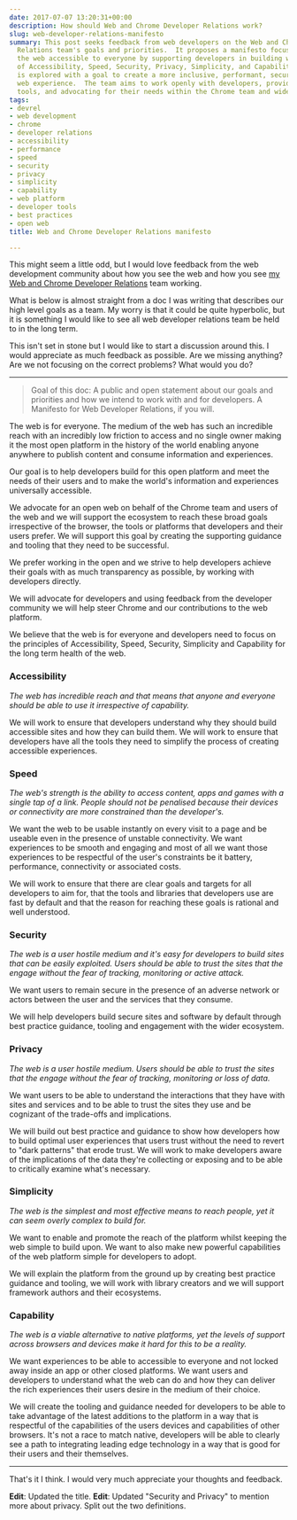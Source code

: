 ```yaml
---
date: 2017-07-07 13:20:31+00:00
description: How should Web and Chrome Developer Relations work?
slug: web-developer-relations-manifesto
summary: This post seeks feedback from web developers on the Web and Chrome Developer
  Relations team's goals and priorities.  It proposes a manifesto focusing on making
  the web accessible to everyone by supporting developers in building with core principles
  of Accessibility, Speed, Security, Privacy, Simplicity, and Capability. Each principle
  is explored with a goal to create a more inclusive, performant, secure, and user-friendly
  web experience.  The team aims to work openly with developers, providing guidance,
  tools, and advocating for their needs within the Chrome team and wider web community.
tags:
- devrel
- web development
- chrome
- developer relations
- accessibility
- performance
- speed
- security
- privacy
- simplicity
- capability
- web platform
- developer tools
- best practices
- open web
title: Web and Chrome Developer Relations manifesto

---
```


This might seem a little odd, but I would love feedback from the web development
community about how you see the web and how you see [my Web and Chrome Developer
Relations](https://twitter.com/ChromiumDev) team working.

What is below is almost straight from a doc I was writing that describes our
high level goals as a team. My worry is that it could be quite hyperbolic, but
it is something I would like to see all web developer relations team be held
to in the long term.

This isn't set in stone but I would like to start a discussion around this. I
would appreciate as much feedback as possible. Are we missing anything? Are we
not focusing on the correct problems? What would you do?

<hr>

> Goal of this doc: A public and open statement about our goals and priorities 
> and how we intend to work with and for developers. A Manifesto for Web Developer 
> Relations, if you will.

The web is for everyone. The medium of the web has such an incredible reach with 
an incredibly low friction to access and no single owner making it the most open 
platform in the history of the world enabling anyone anywhere to publish content 
and consume information and experiences. 

Our goal is to help developers build for this open platform and meet the needs 
of their users and to make the world's information and experiences universally 
accessible.

We advocate for an open web on behalf of the Chrome team and users of the web 
and we will support the ecosystem to reach these broad goals irrespective of the 
browser, the tools or platforms that developers and their users prefer. We will 
support this goal by creating the supporting guidance and tooling that they need 
to be successful.

We prefer working in the open and we strive to help developers achieve their 
goals with as much transparency as possible, by working with developers 
directly.

We will advocate for developers and using feedback from the developer community 
we will help steer Chrome and our contributions to the web platform.

We believe that the web is for everyone and developers need to focus on the 
principles of Accessibility, Speed, Security, Simplicity and Capability for the 
long term health of the web. 

### Accessibility 

_The web has incredible reach and that means that anyone and everyone should be 
able to use it irrespective of capability._

We will work to ensure that developers understand why they should build 
accessible sites and how they can build them. We will work to ensure that 
developers have all the tools they need to simplify the process of creating 
accessible experiences.

### Speed

_The web's strength is the ability to access content, apps and games with a 
single tap of a link. People should not be penalised because their devices or 
connectivity are more constrained than the developer's._

We want the web to be usable instantly on every visit to a page and be useable 
even in the presence of unstable connectivity. We want experiences to be smooth 
and engaging and most of all we want those experiences to be respectful of the 
user's constraints be it battery, performance, connectivity or associated costs.

We will work to ensure that there are clear goals and targets for all developers 
to aim for, that the tools and libraries that developers use are fast by default 
and that the reason for reaching these goals is rational and well understood.

### Security

_The web is a user hostile medium and it's easy for developers to build sites
that can be easily exploited. Users should be able to trust the sites that the
engage without the fear of tracking, monitoring or active attack._

We want users to remain secure in the presence of an adverse network or actors
between the user and the services that they consume.

We will help developers build secure sites and software by default through best
practice guidance, tooling and engagement with the wider ecosystem.

### Privacy

_The web is a user hostile medium. Users should be able to trust the sites that 
the engage without the fear of tracking, monitoring or loss of data._

We want users to be able to understand the interactions that they have with
sites and services and to be able to trust the sites they use and be cognizant 
of the trade-offs and implications.

We will build out best practice and guidance to show how developers how to build
optimal user experiences that users trust without the need to revert to "dark
patterns" that erode trust. We will work to make developers aware of the
implications of the data they're collecting or exposing and to be able to
critically examine what's necessary.

### Simplicity

_The web is the simplest and most effective means to reach people, yet it can 
seem overly complex to build for._

We want to enable and promote the reach of the platform whilst keeping the web 
simple to build upon. We want to also make new powerful capabilities of the web 
platform simple for developers to adopt.

We will explain the platform from the ground up by creating best practice 
guidance and tooling, we will work with library creators and we will support 
framework authors and their ecosystems.

### Capability

_The web is a viable alternative to native platforms, yet the levels of support 
across browsers and devices make it hard for this to be a reality._

We want experiences to be able to accessible to everyone and not locked away
inside an app or other closed platforms. We want users and developers to
understand what the web can do and how they can deliver the rich experiences
their users desire in the medium of their choice. 

We will create the tooling and guidance needed for developers to be able to take
advantage of the latest additions to the platform in a way that is respectful of
the capabilities of the users devices and capabilities of other browsers. It's
not a race to match native, developers will be able to clearly see a path to 
integrating leading edge technology in a way that is good for their users and
their themselves.

<hr>

That's it I think. I would very much appreciate your thoughts and feedback.

**Edit**: Updated the title.
**Edit**: Updated "Security and Privacy" to mention more about privacy. Split out
the two definitions.